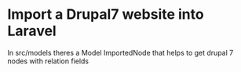 # Import a Drupal7 website into Laravel

In src/models theres a Model ImportedNode that helps to get drupal 7 nodes with relation fields
